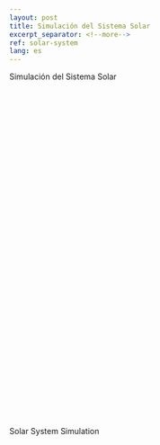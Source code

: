 ```yaml
---
layout: post
title: Simulación del Sistema Solar
excerpt_separator: <!--more-->
ref: solar-system
lang: es
---
```


Simulación del Sistema Solar

<!--more-->

<html lang="en-us">
  <head>
    <meta charset="utf-8">
    <meta http-equiv="Content-Type" content="text/html; charset=utf-8">
    <title>Unity WebGL Player | Solar System Simulation</title>
    <link rel="shortcut icon" href="../assets/webgl/solar-system/TemplateData/favicon.ico">
    <link rel="stylesheet" href="../assets/webgl/solar-system/TemplateData/style.css">
    <script src="../assets/webgl/solar-system/TemplateData/UnityProgress.js"></script>  
    <script src="../assets/webgl/solar-system/Build/UnityLoader.js"></script>
    <script>
      var gameInstance = UnityLoader.instantiate("gameContainer", "../assets/webgl/solar-system/Build/WebGL.json", {onProgress: UnityProgress});
    </script>
  </head>
  <body>
    <div class="webgl-content">
      <div id="gameContainer" style="width: 960px; height: 600px"></div>
      <div class="footer">
        <div class="webgl-logo"></div>
        <div class="fullscreen" onclick="gameInstance.SetFullscreen(1)"></div>
        <div class="title">Solar System Simulation</div>
      </div>
    </div>
  </body>
</html>
